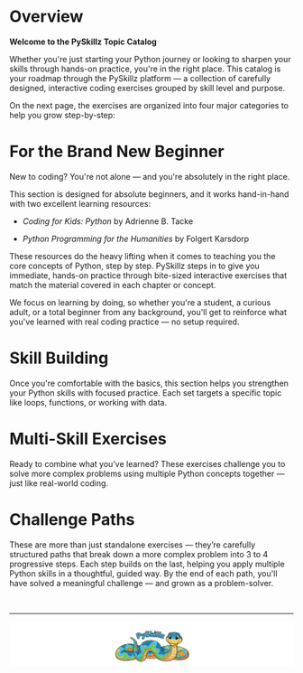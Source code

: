 # Overview

__Welcome to the PySkillz Topic Catalog__

Whether you're just starting your Python journey or looking to sharpen your skills through hands-on practice, you're in the right place. This catalog is your roadmap through the PySkillz platform — a collection of carefully designed, interactive coding exercises grouped by skill level and purpose.

On the next page, the exercises are organized into four major categories to help you grow step-by-step:

# For the Brand New Beginner

New to coding? You're not alone — and you're absolutely in the right place.

This section is designed for absolute beginners, and it works hand-in-hand with two excellent learning resources:

* _Coding for Kids: Python_ by Adrienne B. Tacke

* _Python Programming for the Humanities_ by Folgert Karsdorp

These resources do the heavy lifting when it comes to teaching you the core concepts of Python, step by step. PySkillz steps in to give you immediate, hands-on practice through bite-sized interactive exercises that match the material covered in each chapter or concept.

We focus on learning by doing, so whether you're a student, a curious adult, or a total beginner from any background, you'll get to reinforce what you've learned with real coding practice — no setup required.

# Skill Building

Once you're comfortable with the basics, this section helps you strengthen your Python skills with focused practice. Each set targets a specific topic like loops, functions, or working with data.

# Multi-Skill Exercises

Ready to combine what you’ve learned? These exercises challenge you to solve more complex problems using multiple Python concepts together — just like real-world coding.

# Challenge Paths

These are more than just standalone exercises — they’re carefully structured paths that break down a more complex problem into 3 to 4 progressive steps. Each step builds on the last, helping you apply multiple Python skills in a thoughtful, guided way. By the end of each path, you'll have solved a meaningful challenge — and grown as a problem-solver.

<BR>

************

[![Skillz Catalog](../../graphics/PySkillzFooter.png)](skillz-catalog)
